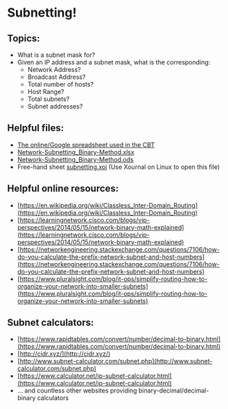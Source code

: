# Subnetting!


## Topics:
* What is a subnet mask for?
* Given an IP address and a subnet mask, what is the corresponding: 
  * Network Address? 
  * Broadcast Address? 
  * Total number of hosts?
  * Host Range? 
  * Total subnets?
  * Subnet addresses?

## Helpful files:
* [The online/Google spreadsheet used in the CBT](https://docs.google.com/spreadsheets/d/15EKKwzCn5uEutmqAf4rFJT0lrrbNxCzd8HHM_YSuczc/edit?usp=sharing)
* [Network-Subnetting_Binary-Method.xlsx](Network-Subnetting_Binary-Method.xlsx)
* [Network-Subnetting_Binary-Method.ods](Network-Subnetting_Binary-Method.ods)
* Free-hand sheet [subnetting.xoj](subnetting.xoj) (Use Xournal on Linux to open this file)

## Helpful online resources:
* [https://en.wikipedia.org/wiki/Classless_Inter-Domain_Routing](https://en.wikipedia.org/wiki/Classless_Inter-Domain_Routing)
* [https://learningnetwork.cisco.com/blogs/vip-perspectives/2014/05/15/network-binary-math-explained](https://learningnetwork.cisco.com/blogs/vip-perspectives/2014/05/15/network-binary-math-explained)
* [https://networkengineering.stackexchange.com/questions/7106/how-do-you-calculate-the-prefix-network-subnet-and-host-numbers](https://networkengineering.stackexchange.com/questions/7106/how-do-you-calculate-the-prefix-network-subnet-and-host-numbers)
* [https://www.pluralsight.com/blog/it-ops/simplify-routing-how-to-organize-your-network-into-smaller-subnets](https://www.pluralsight.com/blog/it-ops/simplify-routing-how-to-organize-your-network-into-smaller-subnets)

## Subnet calculators:
* [https://www.rapidtables.com/convert/number/decimal-to-binary.html](https://www.rapidtables.com/convert/number/decimal-to-binary.html)
* [http://cidr.xyz/](http://cidr.xyz/)
* [http://www.subnet-calculator.com/subnet.php](http://www.subnet-calculator.com/subnet.php)
* [https://www.calculator.net/ip-subnet-calculator.html](https://www.calculator.net/ip-subnet-calculator.html)
* ... and countless other websites providing binary-decimal/decimal-binary calculators 

